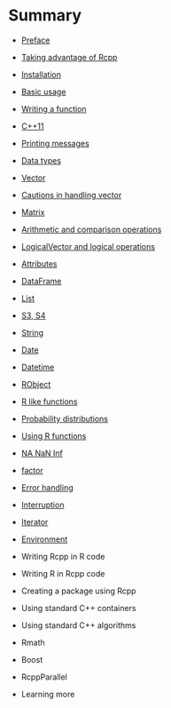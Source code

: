 # Summary

* [Preface](README.md)
* [Taking advantage of Rcpp](01_Rcpp_merit.md)
* [Installation](02_install.md)
* [Basic usage](03_basic_usage.md)
* [Writing a function](04_function.md)
* [C++11](05_c++11.md)
* [Printing messages](06_utility.md)
* [Data types](07_data_types.md)
* [Vector](08_01_vector.md)
* [Cautions in handling vector](08_02_caution_vector.md)
* [Matrix](09_matrix.md)
* [Arithmetic and comparison operations](10_calculation.md)
* [LogicalVector and logical operations](11_logical.md)
* [Attributes](12_attributes.md)
* [DataFrame](13_dataframe.md)
* [List](14_list.md)
* [S3, S4](15_s3_s4.md)
* [String](16_string.md)
* [Date](17_date.md)
* [Datetime](18_datetime.md)
* [RObject](19_robject.md)
* [R like functions](20_rcpp_functions.md)
* [Probability distributions](21_dpqr_functions.md)
* [Using R functions](22_R_function.md)
* [NA NaN Inf](23_na_nan_inf.md)
* [factor](24_factor.md)
* [Error handling](25_error.md)
* [Interruption](26_miscellaneous.md)
* [Iterator](27_iterator.md)
* [Environment](28_environment.md)

* Writing Rcpp in R code
* Writing R in Rcpp code
* Creating a package using Rcpp
* Using standard C++ containers
* Using standard C++ algorithms
* Rmath
* Boost
* RcppParallel
* Learning more

<!--
* [Writing Rcpp in R code(ja)](29_Rcpp_in_R.md)
* [Writing R in Rcpp code(ja)](30_R_in_Rcpp.md)
* [Creating a package using Rcpp(ja)](31_package.md)
* [Using standard C++ containers(ja)](32_as_wrap.md)
* [Using standard C++ algorithms(ja)](33_STL.md)
* [Rmath(ja)](34_Rmath.md)
* [Boost(ja)](35_boost.md)
* [RcppParallel(ja)](36_parallel.md)
* [Learning more(ja)](37_link.md)
-->
